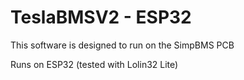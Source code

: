 # TeslaBMSV2 - ESP32

This software is designed to run on the SimpBMS PCB

Runs on ESP32 (tested with Lolin32 Lite)
